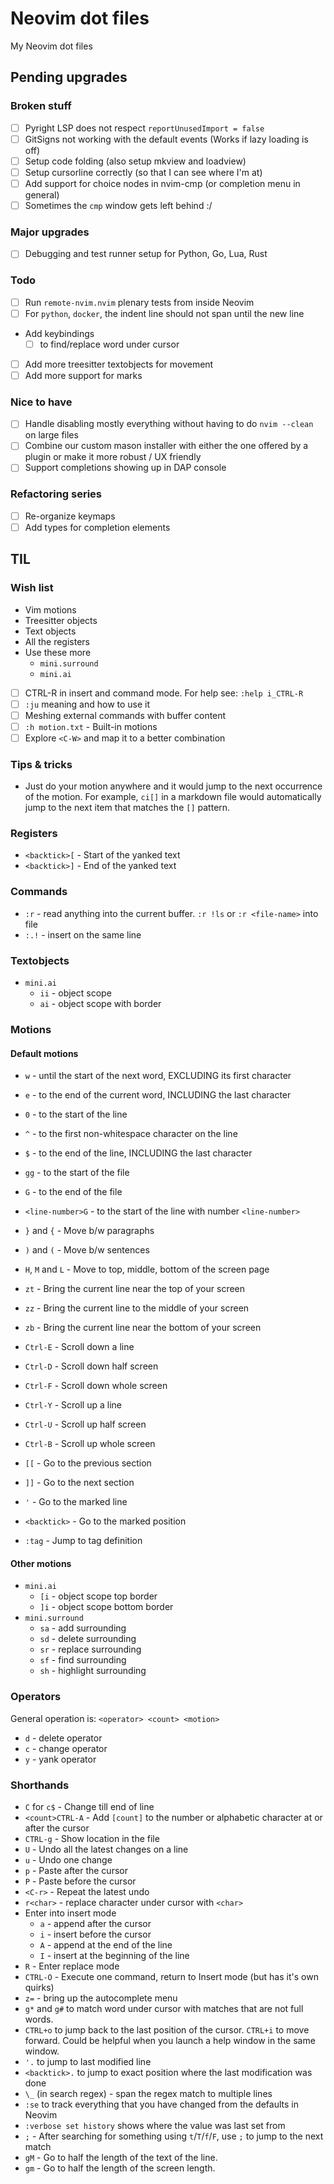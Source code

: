 # Neovim dot files

My Neovim dot files

## Pending upgrades

### Broken stuff

- [ ] Pyright LSP does not respect `reportUnusedImport = false`
- [ ] GitSigns not working with the default events (Works if lazy loading is off)
- [ ] Setup code folding (also setup mkview and loadview)
- [ ] Setup cursorline correctly (so that I can see where I'm at)
- [ ] Add support for choice nodes in nvim-cmp (or completion menu in general)
- [ ] Sometimes the `cmp` window gets left behind :/

### Major upgrades

- [ ] Debugging and test runner setup for Python, Go, Lua, Rust

### Todo

- [ ] Run `remote-nvim.nvim` plenary tests from inside Neovim
- [ ] For `python`, `docker`, the indent line should not span until the new line
- Add keybindings
  - [ ] to find/replace word under cursor
- [ ] Add more treesitter textobjects for movement
- [ ] Add more support for marks

### Nice to have

- [ ] Handle disabling mostly everything without having to do `nvim --clean` on
  large files
- [ ] Combine our custom mason installer with either the one offered by a plugin
  or make it more robust / UX friendly
- [ ] Support completions showing up in DAP console

### Refactoring series

- [ ] Re-organize keymaps
- [ ] Add types for completion elements

## TIL

### Wish list

- Vim motions
- Treesitter objects
- Text objects
- All the registers
- Use these more
  - `mini.surround`
  - `mini.ai`
- [ ] CTRL-R in insert and command mode. For help see: `:help i_CTRL-R`
- [ ] `:ju` meaning and how to use it
- [ ] Meshing external commands with buffer content
- [ ] `:h motion.txt` - Built-in motions
- [ ] Explore `<C-W>` and map it to a better combination

### Tips & tricks

- Just do your motion anywhere and it would jump to the next occurrence of the
  motion. For example, `ci[]` in a markdown file would automatically jump to
  the next item that matches the `[]` pattern.

### Registers

- `<backtick>[` - Start of the yanked text
- `<backtick>]` - End of the yanked text

### Commands

- `:r` - read anything into the current buffer. `:r !ls` or `:r <file-name>` into
  file
- `:.!` - insert on the same line

### Textobjects

- `mini.ai`
  - `ii` - object scope
  - `ai` - object scope with border

### Motions

#### Default motions

- `w` - until the start of the next word, EXCLUDING its first character

- `e` - to the end of the current word, INCLUDING the last character

- `0` - to the start of the line

- `^` - to the first non-whitespace character on the line

- `$` - to the end of the line, INCLUDING the last character

- `gg` - to the start of the file

- `G` - to the end of the file

- `<line-number>G` - to the start of the line with number `<line-number>`

- `}` and `{` - Move b/w paragraphs

- `)` and `(` - Move b/w sentences

- `H`, `M` and `L` - Move to top, middle, bottom of the screen page

- `zt` - Bring the current line near the top of your screen

- `zz` - Bring the current line to the middle of your screen

- `zb` - Bring the current line near the bottom of your screen

- `Ctrl-E` - Scroll down a line

- `Ctrl-D` - Scroll down half screen

- `Ctrl-F` - Scroll down whole screen

- `Ctrl-Y` - Scroll up a line

- `Ctrl-U` - Scroll up half screen

- `Ctrl-B` - Scroll up whole screen

- `[[` -  Go to the previous section

- `]]` -  Go to the next section

- `'` -  Go to the marked line

- `<backtick>` -  Go to the marked position

- `:tag` -  Jump to tag definition

#### Other motions

- `mini.ai`
  - `[i` - object scope top border
  - `]i` - object scope bottom border
- `mini.surround`
  - `sa` - add surrounding
  - `sd` - delete surrounding
  - `sr` - replace surrounding
  - `sf` - find surrounding
  - `sh` - highlight surrounding

### Operators

General operation is: `<operator> <count> <motion>`

- `d` - delete operator
- `c` - change operator
- `y` - yank operator

### Shorthands

- `C` for `c$` - Change till end of line
- `<count>CTRL-A` - Add `[count]` to the number or alphabetic character at
  or after the cursor
- `CTRL-g` - Show location in the file
- `U` - Undo all the latest changes on a line
- `u` - Undo one change
- `p` - Paste after the cursor
- `P` - Paste before the cursor
- `<C-r>` - Repeat the latest undo
- `r<char>` - replace character under cursor with `<char>`
- Enter into insert mode
  - `a` - append after the cursor
  - `i` - insert before the cursor
  - `A` - append at the end of the line
  - `I` - insert at the beginning of the line
- `R` - Enter replace mode
- `CTRL-O` - Execute one command, return to Insert mode (but has it's own quirks)
- `z=` - bring up the autocomplete menu
- `g*` and `g#` to match word under cursor with matches that are not full words.
- `CTRL+o` to jump back to the last position of the cursor. `CTRL+i` to move
  forward. Could be helpful when you launch a help window in the same window.
- `'.` to jump to last modified line
- `<backtick>.` to jump to exact position where the last modification was done
- `\_` (in search regex) - span the regex match to multiple lines
- `:se` to track everything that you have changed from the defaults in Neovim
- `:verbose set history` shows where the value was last set from
- `;` - After searching for something using `t`/`T`/`f`/`F`, use `;` to jump to
  the next match
- `gM` - Go to half the length of the text of the line.
- `gm` - Go to half the length of the screen length.
